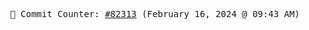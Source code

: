 <p align="center">
    <samp>
        📮 Commit Counter: <a href="https://github.com/Javascript-void0/Javascript-void0/commits/main">#82313</a> (February 16, 2024 @ 09:43 AM)
    </samp>
</p>